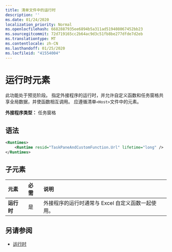 ```yaml
---
title: 清单文件中的运行时
description: ''
ms.date: 01/24/2020
localization_priority: Normal
ms.openlocfilehash: 6682887935ee6894b5a311ad519408067452bb23
ms.sourcegitcommit: 72d719165cc2b64ac9d3c51fb8be277dfde7d2eb
ms.translationtype: MT
ms.contentlocale: zh-CN
ms.lasthandoff: 01/25/2020
ms.locfileid: "41554004"
---
```

# <a name="runtimes-element"></a>运行时元素

此功能处于预览阶段。 指定外接程序的运行时，并允许自定义函数和任务窗格共享全局数据，并使函数相互调用。 应遵循清单`<Host>`文件中的元素。

**外接程序类型：** 任务窗格

## <a name="syntax"></a>语法

```XML
<Runtimes>
    <Runtime resid="TaskPaneAndCustomFunction.Url" lifetime="long" />
</Runtimes>
```

## <a name="child-elements"></a>子元素

|  元素 |  必需  |  说明  |
|:-----|:-----|:-----|
|  **运行时**     | 是 |  外接程序的运行时通常与 Excel 自定义函数一起使用。

## <a name="see-also"></a>另请参阅

- [运行时](runtime.md)

